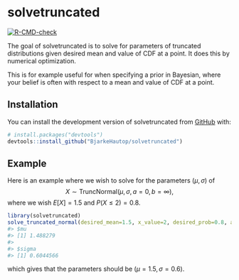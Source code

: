 
<!-- README.md is generated from README.Rmd. Please edit that file -->

# solvetruncated

<!-- badges: start -->

[![R-CMD-check](https://github.com/BjarkeHautop/solvetruncated/actions/workflows/R-CMD-check.yaml/badge.svg)](https://github.com/BjarkeHautop/solvetruncated/actions/workflows/R-CMD-check.yaml)
<!-- badges: end -->

The goal of solvetruncated is to solve for parameters of truncated
distributions given desired mean and value of CDF at a point. It does
this by numerical optimization.

This is for example useful for when specifying a prior in Bayesian,
where your belief is often with respect to a mean and value of CDF at a
point.

## Installation

You can install the development version of solvetruncated from
[GitHub](https://github.com/) with:

``` r
# install.packages("devtools")
devtools::install_github("BjarkeHautop/solvetruncated")
```

## Example

Here is an example where we wish to solve for the parameters
$(\mu, \sigma)$ of
$$X \sim \text{TruncNormal}(\mu, \sigma, a=0, b=\infty),$$ where we wish
$E[X]=1.5$ and $P(X\leq 2)=0.8$.

``` r
library(solvetruncated)
solve_truncated_normal(desired_mean=1.5, x_value=2, desired_prob=0.8, a=0, b=Inf)
#> $mu
#> [1] 1.488279
#> 
#> $sigma
#> [1] 0.6044566
```

which gives that the parameters should be $(\mu=1.5, \sigma=0.6)$.

